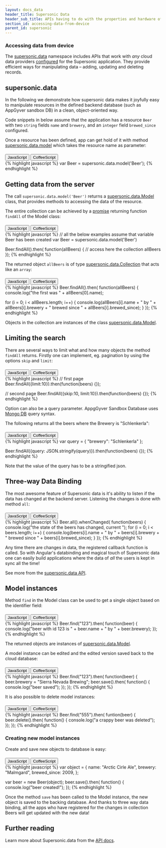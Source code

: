 ```yaml
---
layout: docs_data
header_title: Supersonic Data
header_sub_title: APIs having to do with the properties and hardware of your mobile device.
section_id: accessing-data-from-device
parent_id: supersonic
---
```

<section class="ag__docs__content">
<section class="docs-section" id="accessing-data-from-device">

# Accessing data from device

The [supersonic.data](/supersonic/api-reference/stable/supersonic/data/) namespace includes APIs that work with _any_ cloud data providers [configured](/supersonic/guides/data/setting-up-appgyver-database/) for the Supersonic application. They provide efficient ways for manipulating data – adding, updating and deleting records.

</section>
<section class="docs-section" id="supersonic-data">

## supersonic.data

In the following we demonstrate how supersonic data makes it joyfully easy to manipulate resources in the defined backend database (such as AppGyver sandbox DB) in a clean, object-oriented way.

Code snippets in below assume that the application has a resource `Beer` with two `string` fields `name` and `brewery`, and an `integer` field `brewed_since` configured.

Once a resource has been defined, app can get hold of it with method [supersonic.data.model](/supersonic/api-reference/stable/supersonic/data/model/model/) which takes the resource name as parameter:

<div class="clearfix">
  <div class="btn-group btn-group-xs pull-right" role="group" style="margin-top: 20px;">
    <button type="button" data-role="type-switch" data-type="js" class="btn btn-primary active">JavaScript</button>
    <button type="button" data-role="type-switch" data-type="coffee" class="btn btn-default">CoffeeScript</button>
  </div>
</div>

<div data-role="example-code" data-type="js">
{% highlight javascript %}
var Beer = supersonic.data.model('Beer');
{% endhighlight %}
</div>

<div data-role="example-code" data-type="coffee" style="display: none;">
{% highlight coffeescript %}
Beer = supersonic.data.model('Beer')
{% endhighlight %}
</div>

</section>
<section class="docs-section" id="getting-data-from-the-server">

## Getting data from the server

The call `supersonic.data.model('Beer')` returns a [supersonic.data.Model](/supersonic/api-reference/stable/supersonic/data/model/model-class/) class, that provides methods to accessing the data of the resource.

The entire collection can be achieved by a [promise](/supersonic/guides/technical-concepts/promises/) returning function `findAll` of the Model class:

<div class="clearfix">
  <div class="btn-group btn-group-xs pull-right" role="group" style="margin-top: 20px;">
    <button type="button" data-role="type-switch" data-type="js" class="btn btn-primary active">JavaScript</button>
    <button type="button" data-role="type-switch" data-type="coffee" class="btn btn-default">CoffeeScript</button>
  </div>
</div>

<div data-role="example-code" data-type="js">
{% highlight javascript %}
// all the below examples assume that variable Beer has been created
var Beer = supersonic.data.model('Beer')

Beer.findAll().then( function(allBeers) {
  // access here the collection allBeers
});
{% endhighlight %}
</div>

<div data-role="example-code" data-type="coffee" style="display: none;">
{% highlight coffeescript %}
# all the below examples assume that variable Beer has been created
Beer = supersonic.data.model('Beer')

Beer.findAll().then (allBeers) ->
  # access here the collection allBeers
{% endhighlight %}
</div>

The returned object `allBeers` is of type [supersonic.data.Collection](/supersonic/api-reference/stable/supersonic/data/model/model-class/) that acts like an `array`:

<div class="clearfix">
  <div class="btn-group btn-group-xs pull-right" role="group" style="margin-top: 20px;">
    <button type="button" data-role="type-switch" data-type="js" class="btn btn-primary active">JavaScript</button>
    <button type="button" data-role="type-switch" data-type="coffee" class="btn btn-default">CoffeeScript</button>
  </div>
</div>

<div data-role="example-code" data-type="js">
{% highlight javascript %}
Beer.findAll().then( function(allBeers) {
  console.log("the first was " + allBeers[0].name);

  for (i = 0; i < allBeers.length; i++) {
    console.log(allBeers[i].name + " by " + allBeers[i].brewery + " brewed since " + allBeers[i].brewed_since);
  }
});
{% endhighlight %}
</div>

<div data-role="example-code" data-type="coffee" style="display: none;">
{% highlight coffeescript %}
Beer.findAll().then (allBeers) ->
  console.log "the first was #{allBeers[0].name}"

  for beer in allBeers
    console.log "#{beer.name} by #{beer.brewery} brewed since #{beer.brewed_since}"
{% endhighlight %}
</div>

Objects in the collection are instances of the class [supersonic.data.Model](/supersonic/api-reference/stable/supersonic/data/model/model-class/).

</section>
<section class="docs-section" id="limiting-the-search">

## Limiting the search

There are several ways to limit what and how many objects the method `findAll` returns.  Firstly one can implement, eg. pagination by using the options `skip` and `limit`:

<div class="clearfix">
  <div class="btn-group btn-group-xs pull-right" role="group" style="margin-top: 20px;">
    <button type="button" data-role="type-switch" data-type="js" class="btn btn-primary active">JavaScript</button>
    <button type="button" data-role="type-switch" data-type="coffee" class="btn btn-default">CoffeeScript</button>
  </div>
</div>

<div data-role="example-code" data-type="js">
{% highlight javascript %}
// first page
Beer.findAll({limit:10}).then(function(beers) {});

// second page
Beer.findAll({skip:10, limit:10}).then(function(beers) {});
{% endhighlight %}
</div>

<div data-role="example-code" data-type="coffee" style="display: none;">
{% highlight coffeescript %}
# first page
Beer.findAll({limit:10}).then (beers) ->

# second page
Beer.findAll({skip:10, limit:10}).then (beers) ->
{% endhighlight %}
</div>

Option can also be a query parameter. AppgGyver Sandbox Database uses [Mongo DB](http://www.mongodb.org/) query syntax.

The following returns all the beers where the Brewery is "Schlenkerla":

<div class="clearfix">
  <div class="btn-group btn-group-xs pull-right" role="group" style="margin-top: 20px;">
    <button type="button" data-role="type-switch" data-type="js" class="btn btn-primary active">JavaScript</button>
    <button type="button" data-role="type-switch" data-type="coffee" class="btn btn-default">CoffeeScript</button>
  </div>
</div>

<div data-role="example-code" data-type="js">
{% highlight javascript %}
var query = { "brewery": "Schlenkerla" };

Beer.findAll({query: JSON.stringify(query)}).then(function(beers) {});
{% endhighlight %}
</div>

<div data-role="example-code" data-type="coffee" style="display: none;">
{% highlight coffeescript %}
query = { "brewery": "Schlenkerla" }

Beer.findAll({query: JSON.stringify(query)}).then (beers) ->
{% endhighlight %}
</div>

Note that the value of the query has to be a stringified json.

</section>
<section class="docs-section" id="three-way-data-binding">

## Three-way Data Binding

The most awesome feature of Supersonic data is it's ability to listen if the data has changed at the backend server. Listening the changes is done with method `all`:

<div class="clearfix">
  <div class="btn-group btn-group-xs pull-right" role="group" style="margin-top: 20px;">
    <button type="button" data-role="type-switch" data-type="js" class="btn btn-primary active">JavaScript</button>
    <button type="button" data-role="type-switch" data-type="coffee" class="btn btn-default">CoffeeScript</button>
  </div>
</div>

<div data-role="example-code" data-type="js">
{% highlight javascript %}
Beer.all().whenChanged( function(beers) {
  console.log("the state of the beers has changed, current ");
  for (i = 0; i < beers.length; i++) {
    console.log(beers[i].name + " by " + beers[i].brewery + " brewed since " + beers[i].brewed_since);
  }
});
{% endhighlight %}
</div>

<div data-role="example-code" data-type="coffee" style="display: none;">
{% highlight coffeescript %}
Beer.all().whenChanged (beers) ->
  console.log "the state of the beers has changed, current "
  for beer in beers
    console.log "#{beer.name} by #{beer.brewery} brewed since #{beer.brewed_since}"
{% endhighlight %}
</div>

Any time there are changes in data, the registered callback function is called. So with Angular's databinding and magical touch of Supersonic data one can easily build applications where the data of _all_ the users is kept in sync all the time!

See more from the [supersonic.data API](/supersonic/api-reference/stable/supersonic/data/model/model-class/).

</section>
<section class="docs-section" id="model-instances">

## Model instances

Method `find` in the Model class can be used to get a single object based on the identifier field:

<div class="clearfix">
  <div class="btn-group btn-group-xs pull-right" role="group" style="margin-top: 20px;">
    <button type="button" data-role="type-switch" data-type="js" class="btn btn-primary active">JavaScript</button>
    <button type="button" data-role="type-switch" data-type="coffee" class="btn btn-default">CoffeeScript</button>
  </div>
</div>

<div data-role="example-code" data-type="js">
{% highlight javascript %}
Beer.find("123").then( function(beer) {
  console.log("beer with id 123 is " + beer.name + " by " + beer.brewery);
});
{% endhighlight %}
</div>

<div data-role="example-code" data-type="coffee" style="display: none;">
{% highlight coffeescript %}
Beer.find("123").then (beer) ->
  console.log "beer with id 123 is #{beer.name} by #{beer.brewery}"
{% endhighlight %}
</div>

The returned objects are instances of [supersonic.data.Model](/supersonic/api-reference/stable/supersonic/data/model/model-class/).

A model instance can be edited and the edited version saved back to the cloud database:

<div class="clearfix">
  <div class="btn-group btn-group-xs pull-right" role="group" style="margin-top: 20px;">
    <button type="button" data-role="type-switch" data-type="js" class="btn btn-primary active">JavaScript</button>
    <button type="button" data-role="type-switch" data-type="coffee" class="btn btn-default">CoffeeScript</button>
  </div>
</div>

<div data-role="example-code" data-type="js">
{% highlight javascript %}
Beer.find("123").then( function(beer) {
  beer.brewery = "Sierra Nevada Brewing";
  beer.save().then( function() {
    console.log("beer saved");
  });
});
{% endhighlight %}
</div>

<div data-role="example-code" data-type="coffee" style="display: none;">
{% highlight coffeescript %}
Beer.find("123").then (beer) ->
  beer.brewery = "Sierra Nevada Brewing"
  beer.save().then () ->
    console.log "beer saved"
{% endhighlight %}
</div>

It is also possible to delete model instances:

<div class="clearfix">
  <div class="btn-group btn-group-xs pull-right" role="group" style="margin-top: 20px;">
    <button type="button" data-role="type-switch" data-type="js" class="btn btn-primary active">JavaScript</button>
    <button type="button" data-role="type-switch" data-type="coffee" class="btn btn-default">CoffeeScript</button>
  </div>
</div>

<div data-role="example-code" data-type="js">
{% highlight javascript %}
Beer.find("555").then( funtion(beer) {
  beer.delete().then( function() {
    console.log("a crappy beer was deleted");
  });
});
{% endhighlight %}
</div>

<div data-role="example-code" data-type="coffee" style="display: none;">
{% highlight coffeescript %}
Beer.find("555").then (beer) ->
  beer.delete().then () ->
    console.log "a crappy beer was deleted"
{% endhighlight %}
</div>

### Creating new model instances

Create and save new objects to database is easy:

<div class="clearfix">
  <div class="btn-group btn-group-xs pull-right" role="group" style="margin-top: 20px;">
    <button type="button" data-role="type-switch" data-type="js" class="btn btn-primary active">JavaScript</button>
    <button type="button" data-role="type-switch" data-type="coffee" class="btn btn-default">CoffeeScript</button>
  </div>
</div>

<div data-role="example-code" data-type="js">
{% highlight javascript %}
var object = {
  name: "Arctic Cirle Ale",
  brewery: "Malmgard",
  brewed_since: 2009,
};

var beer = new Beer(object);
beer.save().then( function() {
  console.log("beer created!");
});
{% endhighlight %}
</div>

<div data-role="example-code" data-type="coffee" style="display: none;">
{% highlight coffeescript %}
object =
  name: "Arctic Cirle Ale"
  brewery: "Malmgard"
  brewed_since: 2009

beer = new Beer(object)
beer.save().then () ->
  console.log "beer created!"
{% endhighlight %}
</div>

Once the method `save` has been called to the Model instance, the new object is saved to the backing database. And thanks to three way data binding, all the apps who have registered for the changes in collection Beers will get updated with the new data!

## Further reading

Learn more about  Supersonic.data from the [API docs][data-api].

</section>
</section>

[data-api]: /supersonic/api-reference/stable/supersonic/data